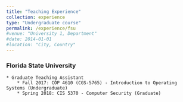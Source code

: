 ```yaml
---
title: "Teaching Experience"
collection: experience
type: "Undergraduate course"
permalink: /experience/fsu
#venue: "University 1, Department"
#date: 2014-01-01
#location: "City, Country"
---
```


### Florida State University
    * Graduate Teaching Assistant
        * Fall 2017: COP 4610 (CGS-5765) - Introduction to Operating Systems (Undergraduate) 
        * Spring 2018: CIS 5370 - Computer Security (Graduate)





